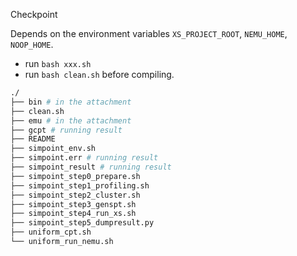 Checkpoint

Depends on the environment variables `XS_PROJECT_ROOT`, `NEMU_HOME`, `NOOP_HOME`.
* run `bash xxx.sh`
* run `bash clean.sh` before compiling.

```bash
./
├── bin # in the attachment
├── clean.sh
├── emu # in the attachment
├── gcpt # running result
├── README
├── simpoint_env.sh
├── simpoint.err # running result
├── simpoint_result # running result
├── simpoint_step0_prepare.sh
├── simpoint_step1_profiling.sh
├── simpoint_step2_cluster.sh
├── simpoint_step3_genspt.sh
├── simpoint_step4_run_xs.sh
├── simpoint_step5_dumpresult.py
├── uniform_cpt.sh
└── uniform_run_nemu.sh
```